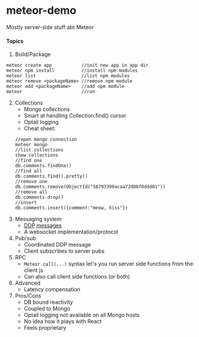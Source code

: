 # meteor-demo

Mostly server-side stuff abt Meteor

#### Topics

1. Build/Package
```
meteor create app           //init new app in app dir
meteor npm install          //install npm modules
meteor list                 //list npm modules
meteor remove <packageName> //remove npm module
meteor add <packageName>    //add npm module
meteor                      //run
```
2. Collections
    * Mongo collections
    * Smart at handling Collection.find() cursor
    * Optail logging
    * Cheat sheet:
    ```
    //open mongo connection
    meteor mongo
    //list collections
    show collections
    //find one
    db.comments.findOne()
    //find all
    db.comments.find().pretty()
    //remove one
    db.comments.remove(ObjectId("58793399acaa72d08f0ddd01"))
    //remove all
    db.comments.drop()
    //insert
    db.comments.insert({comment:"meow, hiss"})
    ```
3. Messaging system
    * [DDP](http://40.media.tumblr.com/9cb10b17567aa31bc7b5938442df36df/tumblr_nk92vw12oA1sg99p0o1_1280.png) [messages](https://meteorhacks.com/introduction-to-ddp/)
    * A websocket implementation/protocol
4. Pub/sub
    * Coordinated DDP message
    * Client subscribes to server pubs
5. RPC
    * ```Meteor.call(...)``` syntax let's you run server side functions from the client js
    * Can also call client side functions (or both)
6. Advanced
    * Latency compensation
7. Pros/Cons
    * DB bound reactivity
    * Coupled to Mongo
    * Optail logging not available on all Mongo hosts
    * No idea how it plays with React
    * Feels proprietary


